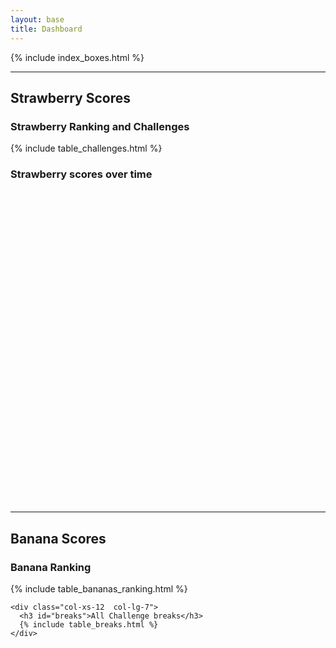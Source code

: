 ```yaml
---
layout: base
title: Dashboard
---
```


  {% include index_boxes.html %}

  <hr>


  <div class="row">
    <div class="col-xs-12">
      <h2>Strawberry Scores</h2>
    </div>
  </div>

  <div class="row">
    <div class="col-xs-12">
  	<h3 id="challenges">Strawberry Ranking and Challenges</h3>
  	{% include table_challenges.html %}
    </div>
  </div>

  <div class="row">
    <div class="col-xs-12">
      <h3>Strawberry scores over time</h3>
	  <div class="flot-plot flot-chart" data-flot="{{ site.data.plot | jsonify | xml_escape }}" style="height: 500px;"></div>
    </div>
  </div>

  <hr>

  <div class="row">
    <div class="col-xs-12">
      <h2>Banana Scores</h2>
	</div>
  </div>

  <div class="row">
    <div class="col-xs-12 col-lg-5">
	  <h3 id="bananas">Banana Ranking</h3>
	  {% include table_bananas_ranking.html %}
    </div>

    <div class="col-xs-12  col-lg-7">
	  <h3 id="breaks">All Challenge breaks</h3>
      {% include table_breaks.html %}
    </div>
  </div><!-- row -->
